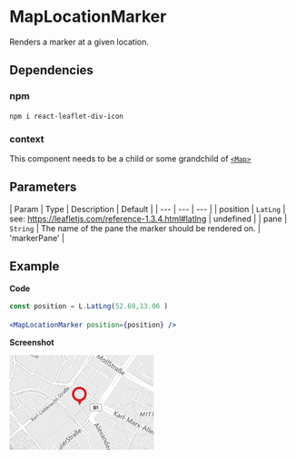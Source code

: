 # MapLocationMarker

Renders a marker at a given location.
## Dependencies

### npm

```
npm i react-leaflet-div-icon
```

### context

This component needs to be a child or some grandchild of [`<Map>`](https://react-leaflet.js.org/docs/en/components.html#map)

## Parameters

| Param | Type | Description | Default |
| --- | --- | --- |
| position | `LatLng` | see: https://leafletjs.com/reference-1.3.4.html#latlng | undefined |
| pane | `String` | The name of the pane the marker should be rendered on. | 'markerPane' |

## Example

**Code**

```jsx
const position = L.LatLng(52.69,13.06 )

<MapLocationMarker position={position} />
```

**Screenshot**

![](./example.png)